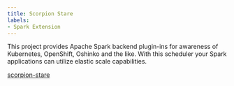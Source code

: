 ```yaml
---
title: Scorpion Stare
labels:
- Spark Extension
---
```


This project provides Apache Spark backend plugin-ins for awareness of
Kubernetes, OpenShift, Oshinko and the like. With this scheduler your Spark
applications can utilize elastic scale capabilities.

<a href="https://github.com/radanalyticsio/scorpion-stare" target="blank">
<i class="fa fa-github fa-lg" aria-hidden="true"></i> scorpion-stare
</a>
